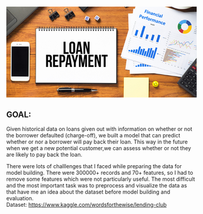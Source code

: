 ![Loan Repayment](loan-repayment.jpg)
## GOAL:
Given historical data on loans given out with information on whether or not the borrower defaulted (charge-off), 
we built a model that can predict whether or nor a borrower will pay back their loan. This way in the future when we get a new potential customer,we can assess whether or not they are likely to pay back the loan.

There were lots of challlenges that I faced while preparing the data for model building. There were 300000+ records and 70+ features, so I had to remove some features which were not particularly useful. The most difficult and the most important task was to preprocess and visualize the data as that have me an idea about the dataset before model building and evaluation.<br>
Dataset: https://www.kaggle.com/wordsforthewise/lending-club
